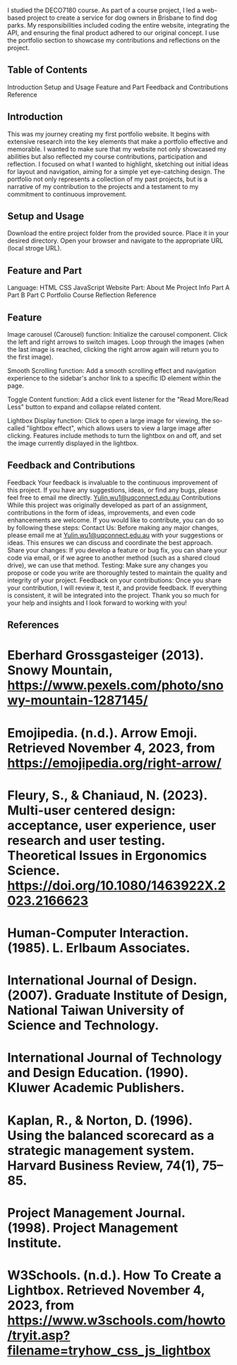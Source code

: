 I studied the DECO7180 course. As part of a course project, I led a web-based project to create a service for dog owners in Brisbane to find dog parks. My responsibilities included coding the entire website, integrating the API, and ensuring the final product adhered to our original concept. I use the portfolio section to showcase my contributions and reflections on the project.

## Table of Contents
Introduction
Setup and Usage
Feature and Part
Feedback and Contributions
Reference

## Introduction
This was my journey creating my first portfolio website. It begins with extensive research into the key elements that make a portfolio effective and memorable. I wanted to make sure that my website not only showcased my abilities but also reflected my course contributions, participation and reflection. I focused on what I wanted to highlight, sketching out initial ideas for layout and navigation, aiming for a simple yet eye-catching design. The portfolio not only represents a collection of my past projects, but is a narrative of my contribution to the projects and a testament to my commitment to continuous improvement.

## Setup and Usage
Download the entire project folder from the provided source.
Place it in your desired directory.
Open your browser and navigate to the appropriate URL (local stroge URL).

## Feature and Part
Language: HTML CSS JavaScript
Website Part:
About Me
Project Info
Part A
Part B
Part C
Portfolio
Course Reflection
Reference

## Feature
Image carousel (Carousel) function:
Initialize the carousel component.
Click the left and right arrows to switch images.
Loop through the images (when the last image is reached, clicking the right arrow again will return you to the first image).

Smooth Scrolling function:
Add a smooth scrolling effect and navigation experience to the sidebar's anchor link to a specific ID element within the page.

Toggle Content function:
Add a click event listener for the "Read More/Read Less" button to expand and collapse related content.

Lightbox Display function:
Click to open a large image for viewing, the so-called "lightbox effect", which allows users to view a large image after clicking.
Features include methods to turn the lightbox on and off, and set the image currently displayed in the lightbox.


## Feedback and Contributions
Feedback
Your feedback is invaluable to the continuous improvement of this project. If you have any suggestions, ideas, or find any bugs, please feel free to email me directly.
Yulin.wu1@uqconnect.edu.au
Contributions
While this project was originally developed as part of an assignment, contributions in the form of ideas, improvements, and even code enhancements are welcome. If you would like to contribute, you can do so by following these steps:
Contact Us: Before making any major changes, please email me at Yulin.wu1@uqconnect.edu.au with your suggestions or ideas. This ensures we can discuss and coordinate the best approach.
Share your changes: If you develop a feature or bug fix, you can share your code via email, or if we agree to another method (such as a shared cloud drive), we can use that method.
Testing: Make sure any changes you propose or code you write are thoroughly tested to maintain the quality and integrity of your project.
Feedback on your contributions: Once you share your contribution, I will review it, test it, and provide feedback. If everything is consistent, it will be integrated into the project.
Thank you so much for your help and insights and I look forward to working with you!


## References
# Eberhard Grossgasteiger (2013). Snowy Mountain, https://www.pexels.com/photo/snowy-mountain-1287145/
# Emojipedia. (n.d.). Arrow Emoji. Retrieved November 4, 2023, from https://emojipedia.org/right-arrow/
# Fleury, S., & Chaniaud, N. (2023). Multi-user centered design: acceptance, user experience, user research and user testing. Theoretical Issues in Ergonomics Science. https://doi.org/10.1080/1463922X.2023.2166623
# Human-Computer Interaction. (1985). L. Erlbaum Associates.
# International Journal of Design. (2007). Graduate Institute of Design, National Taiwan University of Science and Technology.
# International Journal of Technology and Design Education. (1990). Kluwer Academic Publishers.
# Kaplan, R., & Norton, D. (1996). Using the balanced scorecard as a strategic management system. Harvard Business Review, 74(1), 75–85.
# Project Management Journal. (1998). Project Management Institute.
# W3Schools. (n.d.). How To Create a Lightbox. Retrieved November 4, 2023, from https://www.w3schools.com/howto/tryit.asp?filename=tryhow_css_js_lightbox
